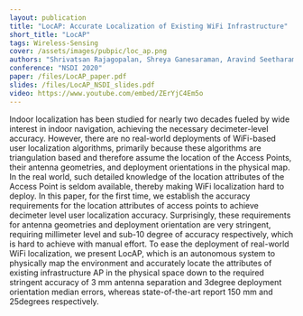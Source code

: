 ```yaml
---
layout: publication
title: "LocAP: Accurate Localization of Existing WiFi Infrastructure"
short_title: "LocAP"
tags: Wireless-Sensing
cover: /assets/images/pubpic/loc_ap.png
authors: "Shrivatsan Rajagopalan, Shreya Ganesaraman, Aravind Seetharaman, Roshan Ayyalasomayajula, Aditya Arun, Chenfeng Wu, Dinesh Bharadia"
conference: "NSDI 2020"
paper: /files/LocAP_paper.pdf
slides: /files/LocAP_NSDI_slides.pdf
video: https://www.youtube.com/embed/ZErYjC4Em5o
---
```


Indoor localization has been studied for nearly two decades fueled by wide interest in indoor navigation, achieving the necessary decimeter-level accuracy. However, there are no real-world deployments of WiFi-based user localization algorithms, primarily because these algorithms are triangulation based and therefore assume the location of the Access Points, their antenna geometries, and deployment orientations in the physical map. In the real world, such detailed knowledge of the location attributes of the Access Point is seldom available, thereby making WiFi localization hard to deploy. In this paper, for the first time, we establish the accuracy requirements for the location attributes of access points to achieve decimeter level user localization accuracy. Surprisingly, these requirements for antenna geometries and deployment orientation are very stringent, requiring millimeter level and sub-10 degree of accuracy respectively, which is hard to achieve with manual effort. To ease the deployment of real-world WiFi localization, we present LocAP, which is an autonomous system to physically map the environment and accurately locate the attributes of existing infrastructure AP in the physical space down to the required stringent accuracy of 3 mm antenna separation and 3degree deployment orientation median errors, whereas state-of-the-art report 150 mm and 25degrees respectively.
